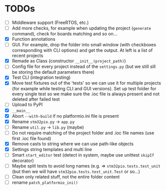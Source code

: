 # TODOs

 - [ ] Middleware support (FreeRTOS, etc.)
 - [ ] Add more checks, for example when updating the project (`generate` command), check for boards matching and so on...
 - [x] Function annotations
 - [ ] GUI. For example, drop the folder into small window (with checkboxes corresponding with CLI options) and get the output. At left is a list of recent projects
 - [x] Remade as Class (constructor `__init__(project_path)`)
 - [ ] Config file for every project instead of the `settings.py` (but we still sill be storing the default parameters there)
 - [x] Test CLI (integration testing)
 - [x] Move test fixtures out of the 'tests' so we can use it for multiple projects (for example while testing CLI and GUI versions). Set up test folder for every single test so we make sure the .ioc file is always present and not deleted after failed test
 - [ ] Upload to PyPI
 - [x] `__main__`
 - [x] Abort `--with-build` if no platformio.ini file is present
 - [x] Rename `stm32pio.py` -> `app.py`
 - [ ] Rename `util.py` -> `lib.py` (maybe)
 - [ ] Do not require matching of the project folder and .ioc file names (use first .ioc file found)
 - [x] Remove casts to string where we can use path-like objects
 - [x] Settings string templates and multi line
 - [ ] Smart `start_editor` test (detect in system, maybe use unittest `skipIf` decorator)
 - [ ] Maybe split tests to avoid long names (e.g. => `stm32pio.tests.test_unit` (but then we will have `stm32pio.tests.test_unit.Test` or so...)
 - [ ] Clean only related stuff, not the entire folder content
 - [ ] rename `patch_platformio_ini()`
